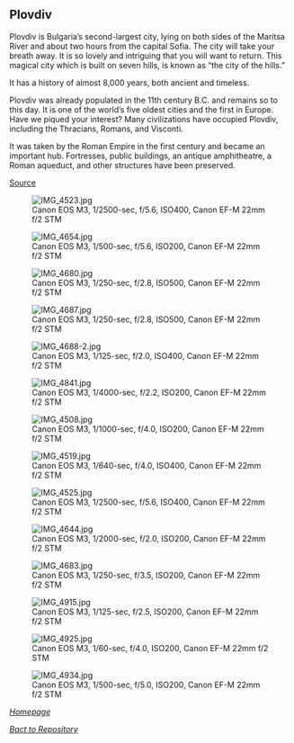 ## Plovdiv

Plovdiv is Bulgaria’s second-largest city, lying on both sides of the Maritsa River and about two hours from the capital Sofia. The city will take your breath away. It is so lovely and intriguing that you will want to return. This magical city which is built on seven hills, is known as “the city of the hills.”

It has a history of almost 8,000 years, both ancient and timeless.

Plovdiv was already populated in the 11th century B.C. and remains so to this day. It is one of the world’s five oldest cities and the first in Europe. Have we piqued your interest? Many civilizations have occupied Plovdiv, including the Thracians, Romans, and Visconti.

It was taken by the Roman Empire in the first century and became an important hub. Fortresses, public buildings, an antique amphitheatre, a Roman aqueduct, and other structures have been preserved.

[Source](https://visitmybulgaria.com/plovdiv/)

<link rel='stylesheet' href='/Shutter101/css/photo-tile.css'>
<div class='gallery'>
	<figure>
		<img src='/Shutter101/photos/Plovdiv/img/IMG_4523.jpg' alt='IMG_4523.jpg'>
		<figcaption>Canon EOS M3, 1/2500-sec, f/5.6, ISO400, Canon EF-M 22mm f/2 STM</figcaption>
	</figure>
	<figure>
		<img src='/Shutter101/photos/Plovdiv/img/IMG_4654.jpg' alt='IMG_4654.jpg'>
		<figcaption>Canon EOS M3, 1/500-sec, f/5.6, ISO200, Canon EF-M 22mm f/2 STM</figcaption>
	</figure>
	<figure>
		<img src='/Shutter101/photos/Plovdiv/img/IMG_4680.jpg' alt='IMG_4680.jpg'>
		<figcaption>Canon EOS M3, 1/250-sec, f/2.8, ISO500, Canon EF-M 22mm f/2 STM</figcaption>
	</figure>
	<figure>
		<img src='/Shutter101/photos/Plovdiv/img/IMG_4687.jpg' alt='IMG_4687.jpg'>
		<figcaption>Canon EOS M3, 1/250-sec, f/2.8, ISO500, Canon EF-M 22mm f/2 STM</figcaption>
	</figure>
	<figure>
		<img src='/Shutter101/photos/Plovdiv/img/IMG_4688-2.jpg' alt='IMG_4688-2.jpg'>
		<figcaption>Canon EOS M3, 1/125-sec, f/2.0, ISO400, Canon EF-M 22mm f/2 STM</figcaption>
	</figure>
	<figure>
		<img src='/Shutter101/photos/Plovdiv/img/IMG_4841.jpg' alt='IMG_4841.jpg'>
		<figcaption>Canon EOS M3, 1/4000-sec, f/2.2, ISO200, Canon EF-M 22mm f/2 STM</figcaption>
	</figure>
<figure>
	<img src='/Shutter101/photos/Plovdiv/img/IMG_4508.jpg' alt='IMG_4508.jpg'>
	<figcaption>Canon EOS M3, 1/1000-sec, f/4.0, ISO200, Canon EF-M 22mm f/2 STM</figcaption>
</figure>
<figure>
	<img src='/Shutter101/photos/Plovdiv/img/IMG_4519.jpg' alt='IMG_4519.jpg'>
	<figcaption>Canon EOS M3, 1/640-sec, f/4.0, ISO400, Canon EF-M 22mm f/2 STM</figcaption>
</figure>
<figure>
	<img src='/Shutter101/photos/Plovdiv/img/IMG_4525.jpg' alt='IMG_4525.jpg'>
	<figcaption>Canon EOS M3, 1/2500-sec, f/5.6, ISO400, Canon EF-M 22mm f/2 STM</figcaption>
</figure>
<figure>
	<img src='/Shutter101/photos/Plovdiv/img/IMG_4644.jpg' alt='IMG_4644.jpg'>
	<figcaption>Canon EOS M3, 1/2000-sec, f/2.0, ISO200, Canon EF-M 22mm f/2 STM</figcaption>
</figure>
<figure>
	<img src='/Shutter101/photos/Plovdiv/img/IMG_4683.jpg' alt='IMG_4683.jpg'>
	<figcaption>Canon EOS M3, 1/250-sec, f/3.5, ISO200, Canon EF-M 22mm f/2 STM</figcaption>
</figure>
<figure>
	<img src='/Shutter101/photos/Plovdiv/img/IMG_4915.jpg' alt='IMG_4915.jpg'>
	<figcaption>Canon EOS M3, 1/125-sec, f/2.5, ISO200, Canon EF-M 22mm f/2 STM</figcaption>
</figure>
<figure>
	<img src='/Shutter101/photos/Plovdiv/img/IMG_4925.jpg' alt='IMG_4925.jpg'>
	<figcaption>Canon EOS M3, 1/60-sec, f/4.0, ISO200, Canon EF-M 22mm f/2 STM</figcaption>
</figure>
<figure>
	<img src='/Shutter101/photos/Plovdiv/img/IMG_4934.jpg' alt='IMG_4934.jpg'>
	<figcaption>Canon EOS M3, 1/500-sec, f/5.0, ISO200, Canon EF-M 22mm f/2 STM</figcaption>
</figure>
</div>


*[Homepage](README.md)*

*[Bact to Repository](https://github.com/23W-GBAC/Shutter101/tree/main)*
